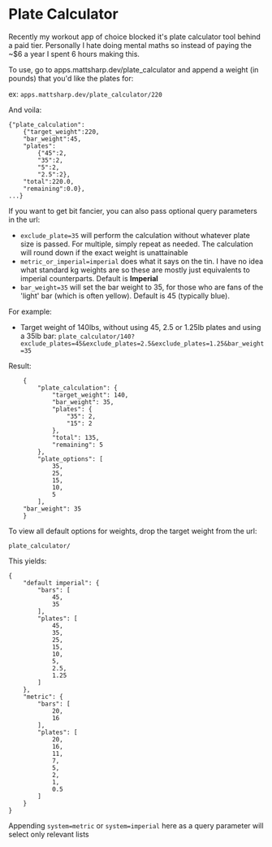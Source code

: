 # Plate Calculator
Recently my workout app of choice blocked it's plate calculator tool behind a paid tier. Personally I hate doing mental maths so instead of paying the ~$6 a year I spent 6 hours making this.

To use, go to apps.mattsharp.dev/plate_calculator and append a weight (in pounds) that you'd like the plates for:

ex: `apps.mattsharp.dev/plate_calculator/220`

And voila:

    {"plate_calculation":
        {"target_weight":220,
        "bar_weight":45,
        "plates":
            {"45":2,
            "35":2,
            "5":2,
            "2.5":2},
        "total":220.0,
        "remaining":0.0},
    ...}

If you want to get bit fancier, you can also pass optional query parameters in the url:

- `exclude_plate=35` will perform the calculation without whatever plate size is passed. For multiple, simply repeat as needed. The calculation will round down if the exact weight is unattainable
- `metric_or_imperial=imperial` does what it says on the tin. I have no idea what standard kg weights are so these are mostly just equivalents to imperial counterparts. Default is **Imperial**
- `bar_weight=35` will set the bar weight to 35, for those who are fans of the 'light' bar (which is often yellow). Default is 45 (typically blue).

For example:

- Target weight of 140lbs, without using 45, 2.5 or 1.25lb plates and using a 35lb bar:
`plate_calculator/140?exclude_plates=45&exclude_plates=2.5&exclude_plates=1.25&bar_weight=35`

Result:

        {
            "plate_calculation": {
                "target_weight": 140,
                "bar_weight": 35,
                "plates": {
                    "35": 2,
                    "15": 2
                },
                "total": 135,
                "remaining": 5
            },
            "plate_options": [
                35,
                25,
                15,
                10,
                5
            ],
        "bar_weight": 35
        }

To view all default options for weights, drop the target weight from the url:

`plate_calculator/`

This yields:

    {
        "default imperial": {
            "bars": [
                45,
                35
            ],
            "plates": [
                45,
                35,
                25,
                15,
                10,
                5,
                2.5,
                1.25
            ]
        },
        "metric": {
            "bars": [
                20,
                16
            ],
            "plates": [
                20,
                16,
                11,
                7,
                5,
                2,
                1,
                0.5
            ]
        }
    }

Appending `system=metric` or `system=imperial` here as a query parameter will select only relevant lists
